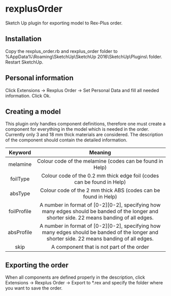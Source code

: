 # rexplusOrder
Sketch Up plugin for exporting model to Rex-Plus order.

## Installation
Copy the rexplus_order.rb and rexplus_order folder to %AppData%\Roaming\SketchUp\SketchUp 2016\SketchUp\Plugins\ folder. Restart SketchUp.

## Personal information
Click Extensions -> Rexplus Order -> Set Personal Data and fill all needed information. Click Ok.

## Creating a model
This plugin only handles component definitions, therefore one must create a component for everything in the model which is needed in the order. Currently only 3 and 18 mm thick materials are considered. The description of the component should contain the detailed information.

| Keyword | Meaning |
| :-----: | :-----: |
| melamine | Colour code of the melamine (codes can be found in Help) |
| foilType | Colour code of the 0.2 mm thick edge foil (codes can be found in Help) |
| absType | Colour code of the 2 mm thick ABS (codes can be found in Help) |
| foilProfile | A number in format of [0-2][0-2], specifying how many edges should be banded of the longer and shorter side. 22 means banding of all edges. |
| absProfile | A number in format of [0-2][0-2], specifying how many edges should be banded of the longer and shorter side. 22 means banding of all edges. |
| skip | A component that is not part of the order |

## Exporting the order
When all components are defined properly in the description, click Extensions -> Rexplus Order -> Export to \*.rex and specify the folder where you want to save the order.
